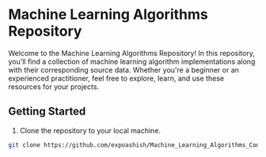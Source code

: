 # Machine Learning Algorithms Repository

Welcome to the Machine Learning Algorithms Repository! In this repository, you'll find a collection of machine learning algorithm implementations along with their corresponding source data. Whether you're a beginner or an experienced practitioner, feel free to explore, learn, and use these resources for your projects.

## Getting Started

1. Clone the repository to your local machine.

```bash
git clone https://github.com/expoashish/Machine_Learning_Algorithms_Code.git

